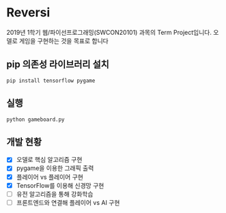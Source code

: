 # Reversi
2019년 1학기 웹/파이선프로그래밍(SWCON20101) 과목의 Term Project입니다.
오델로 게임을 구현하는 것을 목표로 합니다

## pip 의존성 라이브러리 설치
```
pip install tensorflow pygame
```
## 실행
```
python gameboard.py
```
## 개발 현황
-[x] 오델로 핵심 알고리즘 구현
-[x] pygame을 이용한 그래픽 출력
-[x] 플레이어 vs 플레이어 구현
-[x] TensorFlow를 이용해 신경망 구현
-[ ] 유전 알고리즘을 통해 강화학습
-[ ] 프론트엔드와 연결해 플레이어 vs AI 구현